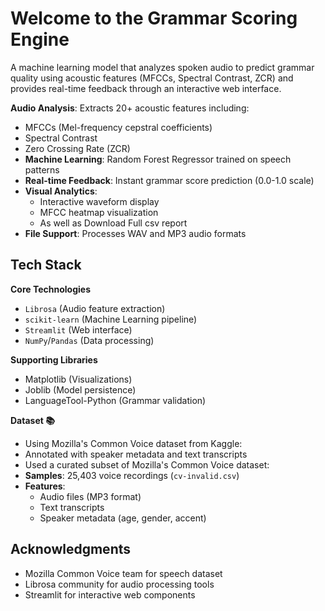 # Welcome to the Grammar Scoring Engine 

A machine learning model that analyzes spoken audio to predict grammar quality using acoustic features (MFCCs, Spectral Contrast, ZCR) and provides real-time feedback through an interactive web interface.

**Audio Analysis**: Extracts 20+ acoustic features including:
  - MFCCs (Mel-frequency cepstral coefficients)
  - Spectral Contrast
  - Zero Crossing Rate (ZCR)
- **Machine Learning**: Random Forest Regressor trained on speech patterns
- **Real-time Feedback**: Instant grammar score prediction (0.0-1.0 scale)
- **Visual Analytics**:
  - Interactive waveform display
  - MFCC heatmap visualization
  - As well as Download Full csv report
- **File Support**: Processes WAV and MP3 audio formats

## Tech Stack 

**Core Technologies**
- `Librosa` (Audio feature extraction)
- `scikit-learn` (Machine Learning pipeline)
- `Streamlit` (Web interface)
- `NumPy`/`Pandas` (Data processing)

**Supporting Libraries**
- Matplotlib (Visualizations)
- Joblib (Model persistence)
- LanguageTool-Python (Grammar validation)

**Dataset 📚**
- Using Mozilla's Common Voice dataset from Kaggle:
- Annotated with speaker metadata and text transcripts
- Used a curated subset of Mozilla's Common Voice dataset:
- **Samples**: 25,403 voice recordings (`cv-invalid.csv`)
- **Features**:  
  - Audio files (MP3 format)  
  - Text transcripts  
  - Speaker metadata (age, gender, accent)
## Acknowledgments 
- Mozilla Common Voice team for speech dataset
- Librosa community for audio processing tools
- Streamlit for interactive web components


